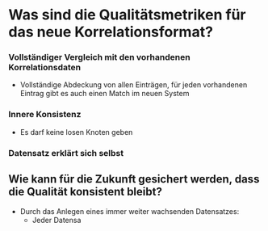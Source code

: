 # Was sind die Qualitätsmetriken für das neue Korrelationsformat?

### Vollständiger Vergleich mit den vorhandenen Korrelationsdaten

- Vollständige Abdeckung von allen Einträgen, für jeden vorhandenen Eintrag gibt es auch einen Match im neuen System

### Innere Konsistenz

- Es darf keine losen Knoten geben

### Datensatz erklärt sich selbst

## Wie kann für die Zukunft gesichert werden, dass die Qualität konsistent bleibt?

- Durch das Anlegen eines immer weiter wachsenden Datensatzes:
  - Jeder Datensa
